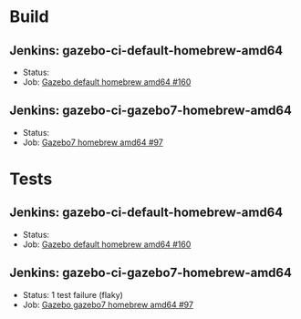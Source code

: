 # Build

## Jenkins: gazebo-ci-default-homebrew-amd64

* Status: 
* Job: [Gazebo default homebrew amd64 #160](http://build.osrfoundation.org/view/main/view/BuildCopFail/job/gazebo-ci-default-homebrew-amd64/160/)

## Jenkins: gazebo-ci-gazebo7-homebrew-amd64

* Status: 
* Job: [Gazebo7 homebrew amd64 #97](http://build.osrfoundation.org/view/main/view/BuildCopTests/job/gazebo-ci-gazebo7-homebrew-amd64/97/)

# Tests

## Jenkins: gazebo-ci-default-homebrew-amd64

* Status: 
* Job: [Gazebo default homebrew amd64 #160](http://build.osrfoundation.org/view/main/view/BuildCopTests/job/gazebo-ci-default-homebrew-amd64/160/)


## Jenkins: gazebo-ci-gazebo7-homebrew-amd64

* Status: 1 test failure (flaky)
* Job: [Gazebo gazebo7 homebrew amd64 #97](http://build.osrfoundation.org/view/main/view/BuildCopTests/job/gazebo-ci-gazebo7-homebrew-amd64/97/)

